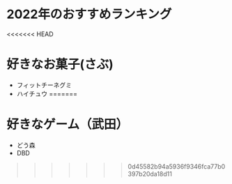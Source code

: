 # 2022年のおすすめランキング

<<<<<<< HEAD
# 好きなお菓子(さぶ)

- フィットチーネグミ
- ハイチュウ
=======
# 好きなゲーム（武田）

- どう森
- DBD

>>>>>>> 0d45582b94a5936f9346fca77b0397b20da18d11
